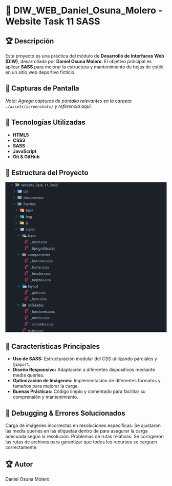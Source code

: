 # 📌 DIW_WEB_Daniel_Osuna_Molero - Website Task 11 SASS

## 🏆 Descripción
Este proyecto es una práctica del módulo de **Desarrollo de Interfaces Web (DIW)**, desarrollada por **Daniel Osuna Molero**. El objetivo principal es aplicar **SASS** para mejorar la estructura y mantenimiento de hojas de estilo en un sitio web deportivo ficticio.

## 📸 Capturas de Pantalla
*Nota: Agrega capturas de pantalla relevantes en la carpeta `./assets/screenshots/` y referencia aquí.*

## 🚀 Tecnologías Utilizadas
- **HTML5**
- **CSS3**
- **SASS**
- **JavaScript**
- **Git & GitHub**

## 📁 Estructura del Proyecto

![Estructura del Proyecto](https://github.com/DanielOsunaMolero/DIW_WEB_Daniel_Osuna_Molero/blob/main/Website_Task_11_SASS/documentos/Captura%20de%20pantalla%202025-02-17%20142710.png)


## 🎯 Características Principales
- **Uso de SASS:** Estructuración modular del CSS utilizando parciales y `@import`.
- **Diseño Responsivo:** Adaptación a diferentes dispositivos mediante media queries.
- **Optimización de Imágenes:** Implementación de diferentes formatos y tamaños para mejorar la carga.
- **Buenas Prácticas:** Código limpio y comentado para facilitar su comprensión y mantenimiento.


## 🐞 Debugging & Errores Solucionados
Carga de imágenes incorrectas en resoluciones específicas: Se ajustaron las media queries en las etiquetas <source> dentro de <picture> para asegurar la carga adecuada según la resolución.
Problemas de rutas relativas: Se corrigieron las rutas de archivos para garantizar que todos los recursos se carguen correctamente.

## 🏆 Autor
Daniel Osuna Molero
